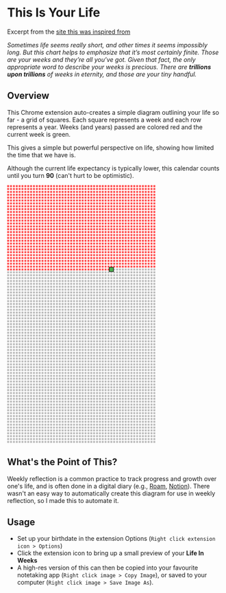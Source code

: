 # This Is Your Life

Excerpt from the [site this was inspired from](https://waitbutwhy.com/2014/05/life-weeks.html)

*Sometimes life seems really short, and other times it seems impossibly long. But this chart helps to emphasize that it’s most certainly finite. Those are your weeks and they’re all you’ve got. Given that fact, the only appropriate word to describe your weeks is precious. There are **trillions upon trillions** of weeks in eternity, and those are your tiny handful.*

## Overview

This Chrome extension auto-creates a simple diagram outlining your life so far - a grid of squares. Each square represents a week and each row represents a year. Weeks (and years) passed are colored red and the current week is green.

This gives a simple but powerful perspective on life, showing how limited the time that we have is. 

Although the current life expectancy is typically lower, this calendar counts until you turn **90** (can't hurt to be optimistic).

<img src="images/sample.png" alt="Sample Image" height="600"/>

## What's the Point of This?

Weekly reflection is a common practice to track progress and growth over one's life, and is often done in a digital diary (e.g., [Roam](https://roamresearch.com/), [Notion](https://www.notion.so/)). There wasn't an easy way to automatically create this diagram for use in weekly reflection, so I made this to automate it.

## Usage

- Set up your birthdate in the extension Options (`Right click extension icon > Options`)
- Click the extension icon to bring up a small preview of your **Life In Weeks**
- A high-res version of this can then be copied into your favourite notetaking app (`Right click image > Copy Image`), or saved to your computer (`Right click image > Save Image As`).
